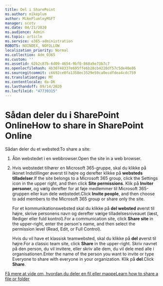```yaml
---
title: Del i SharePoint
ms.author: mikeplum
author: MikePlumleyMSFT
manager: scotv
ms.date: 04/21/2020
ms.audience: Admin
ms.topic: article
ms.service: o365-administration
ROBOTS: NOINDEX, NOFOLLOW
localization_priority: Normal
ms.collection: Adm_O365
ms.custom: ''
ms.assetid: 62b2c87b-6d09-4654-9bf0-868a5e73b7c7
ms.openlocfilehash: 4b30748337e695ffe6b28cb4220df57c5de40e86
ms.sourcegitcommit: c6692ce0fa1358ec3529e59ca0ecdfdea4cdc759
ms.translationtype: MT
ms.contentlocale: da-DK
ms.lasthandoff: 09/14/2020
ms.locfileid: "47739315"
---
```

# <a name="how-to-share-in-sharepoint-online"></a><span data-ttu-id="712e4-102">Sådan deler du i SharePoint Online</span><span class="sxs-lookup"><span data-stu-id="712e4-102">How to share in SharePoint Online</span></span>

<span data-ttu-id="712e4-103">Sådan deler du et websted:</span><span class="sxs-lookup"><span data-stu-id="712e4-103">To share a site:</span></span>
  
1. <span data-ttu-id="712e4-104">Åbn webstedet i en webbrowser.</span><span class="sxs-lookup"><span data-stu-id="712e4-104">Open the site in a web browser.</span></span>
    
2. <span data-ttu-id="712e4-105">Hvis webstedet tilhører en Microsoft 365-gruppe, skal du klikke på ikonet Indstillinger øverst til højre og derefter klikke på **websteds tilladelser**.</span><span class="sxs-lookup"><span data-stu-id="712e4-105">If the site belongs to a Microsoft 365 group, click the Settings icon in the upper right, and then click **Site permissions**.</span></span> <span data-ttu-id="712e4-106">Klik på **Inviter personer**, og vælg derefter for at føje medlemmer til Microsoft 365-gruppen eller kun dele webstedet.</span><span class="sxs-lookup"><span data-stu-id="712e4-106">Click **Invite people**, and then choose to add members to the Microsoft 365 group or share only the site.</span></span> 
    
    <span data-ttu-id="712e4-107">For et kommunikationswebsted skal du klikke på **del websted** øverst til højre, skrive personens navn og derefter vælge tilladelsesniveauet (læst, Rediger eller fuld kontrol).</span><span class="sxs-lookup"><span data-stu-id="712e4-107">For a communication site, click **Share site** in the upper-right, enter the person's name, and then select the permission level (Read, Edit, or Full Control).</span></span> 
    
    <span data-ttu-id="712e4-108">Hvis du vil have et klassisk teamwebsted, skal du klikke på **del** øverst til højre.</span><span class="sxs-lookup"><span data-stu-id="712e4-108">For a classic team site, click **Share** in the upper-right.</span></span> <span data-ttu-id="712e4-109">Skriv navnet på den person, du vil invitere, eller skriv alle dem, du vil dele med alle i organisationen.</span><span class="sxs-lookup"><span data-stu-id="712e4-109">Enter the name of the person you want to invite or type Everyone to share with everyone in your organization.</span></span> <span data-ttu-id="712e4-110">Klik på **del**.</span><span class="sxs-lookup"><span data-stu-id="712e4-110">Click **Share**.</span></span>
    
[<span data-ttu-id="712e4-111">Få mere at vide om, hvordan du deler en fil eller mappe</span><span class="sxs-lookup"><span data-stu-id="712e4-111">Learn how to share a file or folder</span></span>](https://go.microsoft.com/fwlink/?linkid=511430)
  

